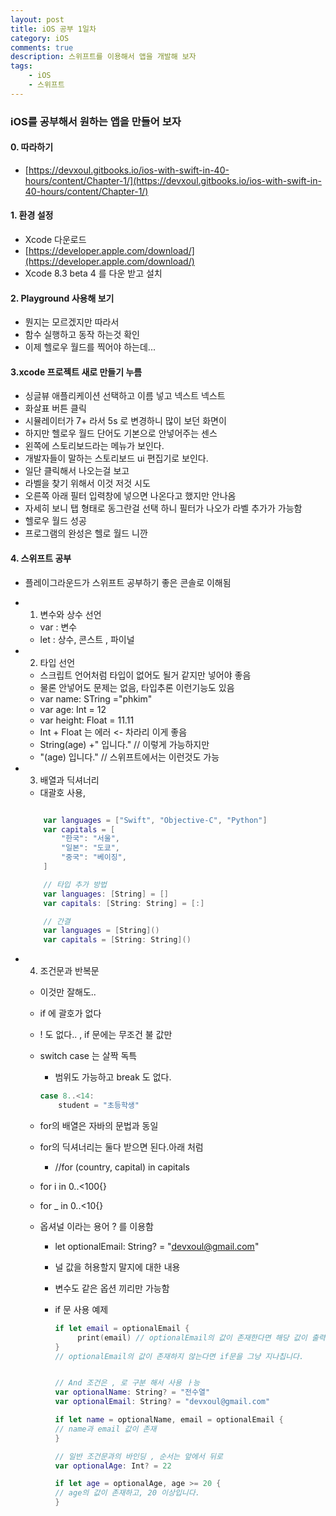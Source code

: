 ```yaml
---
layout: post
title: iOS 공부 1일차
category: iOS
comments: true
description: 스위프트를 이용해서 앱을 개발해 보자
tags:
    - iOS
    - 스위프트
---
```


### iOS를 공부해서 원하는 앱을 만들어 보자
 
#### 0. 따라하기
 - [https://devxoul.gitbooks.io/ios-with-swift-in-40-hours/content/Chapter-1/](https://devxoul.gitbooks.io/ios-with-swift-in-40-hours/content/Chapter-1/)

#### 1. 환경 설정
 - Xcode 다운로드
 - [https://developer.apple.com/download/](https://developer.apple.com/download/)
 - Xcode 8.3 beta 4 를 다운 받고 설치

#### 2. Playground 사용해 보기
 - 뭔지는 모르겠지만 따라서  
 - 함수 실행하고 동작 하는것 확인 
 - 이제 헬로우 월드를 찍어야 하는데...

#### 3.xcode 프로젝트 새로 만들기 누름
 - 싱글뷰 애플리케이션 선택하고 이름 넣고 넥스트 넥스트
 - 화살표 버튼 클릭 
 - 시뮬레이터가 7+ 라서 5s 로 변경하니 많이 보던 화면이 
 - 하지만 헬로우 월드 단어도 기본으로 안넣어주는 센스
 - 왼쪽에 스토리보드라는 메뉴가 보인다.
 - 개발자들이 말하는 스토리보드 ui 편집기로 보인다.
 - 일단 클릭해서 나오는걸 보고
 - 라벨을 찾기 위해서 이것 저것 시도
 - 오른쪽 아래 필터 입력창에 넣으면 나온다고 했지만 안나옴
 - 자세히 보니 탭 형태로 동그란걸 선택 하니 필터가 나오가 라벨 추가가 가능함
 - 헬로우 월드 성공
 - 프로그램의 완성은 헬로 월드 니깐

#### 4. 스위프트 공부
  - 플레이그라운드가 스위프트 공부하기 좋은 콘솔로 이해됨
  - 1. 변수와 상수 선언
     - var : 변수
     - let : 상수, 콘스트 , 파이널
  - 2. 타입 선언 
    - 스크립트 언어처럼 타입이 없어도 될거 같지만 넣어야 좋음
    - 물론 안넣어도 문제는 없음, 타입추론 이런기능도 있음
    - var name: STring ="phkim"
    - var age: Int = 12
    - var height: Float = 11.11
    - Int + Float 는 에러 <- 차라리 이게 좋음
    - String(age) +" 입니다." // 이렇게 가능하지만
    - "\(age) 입니다."  // 스위프트에서는 이런것도 가능
  - 3. 배열과 딕셔너리
    - 대괄호 사용,

    ```Swift

        var languages = ["Swift", "Objective-C", "Python"]    
        var capitals = [
            "한국": "서울",
            "일본": "도쿄",
            "중국": "베이징",
        ]

        // 타입 추가 방법
        var languages: [String] = []
        var capitals: [String: String] = [:]

        // 간결
        var languages = [String]()
        var capitals = [String: String]()

    ```
  - 4. 조건문과 반복문
    - 이것만 잘해도..
    - if 에 괄호가 없다
    - ! 도 없다.. , if 문에는 무조건 불 값만
    - switch case 는 살짝 독특
      -  범위도 가능하고 break 도 없다.

        ```Swift
        case 8..<14:
            student = "초등학생"
        ```       

    - for의 배열은 자바의 문법과 동일
    - for의 딕셔너리는 둘다 받으면 된다.아래 처럼
      - //for (country, capital) in capitals 
    - for i in 0..<100{}
    - for _ in 0..<10{}
    - 옵셔널 이라는 용어 ? 를 이용함
      - let optionalEmail: String? = "devxoul@gmail.com"
      - 널 값을 허용할지 말지에 대한 내용
      - 변수도 같은 옵션 끼리만 가능함
      - if 문 사용 예제 

        ```Swift
        if let email = optionalEmail {
             print(email) // optionalEmail의 값이 존재한다면 해당 값이 출력됩니다.
        }
        // optionalEmail의 값이 존재하지 않는다면 if문을 그냥 지나칩니다.


        // And 조건은 , 로 구분 해서 사용 ㅏ능    
        var optionalName: String? = "전수열"
        var optionalEmail: String? = "devxoul@gmail.com"

        if let name = optionalName, email = optionalEmail {
        // name과 email 값이 존재
        }

        // 일반 조건문과의 바인딩 , 순서는 앞에서 뒤로    
        var optionalAge: Int? = 22

        if let age = optionalAge, age >= 20 {
        // age의 값이 존재하고, 20 이상입니다.
        }
        ```  
         
